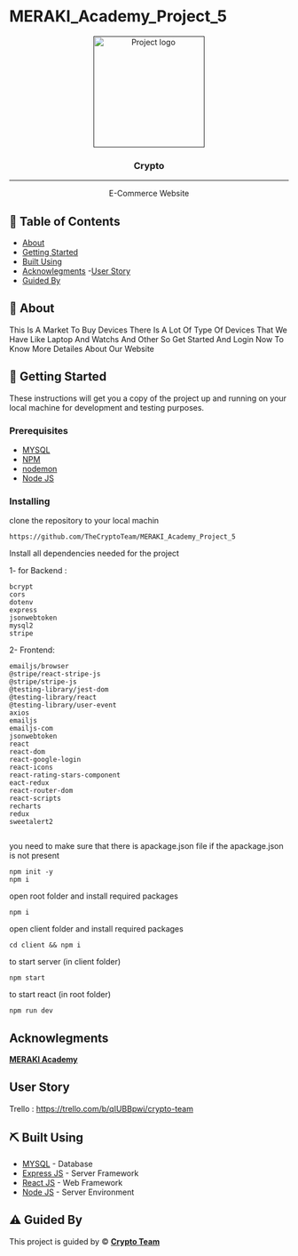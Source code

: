 # MERAKI_Academy_Project_5


<p align="center">
  <a href="" rel="noopener">
 <img width=200px height=200px src="https://res.cloudinary.com/cryptoteam/image/upload/v1644916542/s6s5uvrbwcb3nbisvoiw.svg" alt="Project logo"></a>
</p>

<h3 align="center">Crypto</h3>

---

<p align="center"> E-Commerce Website 

</p>

## 📝 Table of Contents

- [About](#about)
- [Getting Started](#getting_started)
- [Built Using](#built_using)
- [Acknowlegments](#acknowlegments)
 -[User Story](#user_story)
- [Guided By](#guided_by)

## 🧐 About <a name = "about"></a>

This Is A Market To Buy Devices There Is A Lot Of Type Of Devices That We Have Like Laptop And Watchs And Other So Get Started And Login Now To Know More Detailes About Our Website

## 🏁 Getting Started <a name = "getting_started"></a>
These instructions will get you a copy of the project up and running on your local machine for development and testing purposes.


### Prerequisites

- [MYSQL](https://www.mysql.com/) 
- [NPM](https://docs.npmjs.com/cli/v6/commands/npm-install)
- [nodemon](https://nodemon.io/) 
- [Node JS](https://nodejs.org/en/) 

### Installing

clone the repository to your local machin
```
https://github.com/TheCryptoTeam/MERAKI_Academy_Project_5
```
Install all dependencies needed for the project 

1- for  Backend :
```
bcrypt
cors
dotenv
express
jsonwebtoken
mysql2
stripe
```
2- Frontend:
```
emailjs/browser
@stripe/react-stripe-js
@stripe/stripe-js
@testing-library/jest-dom
@testing-library/react
@testing-library/user-event
axios
emailjs
emailjs-com
jsonwebtoken
react
react-dom
react-google-login
react-icons
react-rating-stars-component
eact-redux
react-router-dom
react-scripts
recharts
redux
sweetalert2
 
```
you need to make sure that there is apackage.json file
if the apackage.json is not present 
```
npm init -y
npm i
```
open root folder and install required packages
```
npm i
```
open client folder and install required packages
```
cd client && npm i
```

to start server (in client folder)
```
npm start
```
to start react (in root folder)
```
npm run dev
```


## Acknowlegments <a name = "acknowlegments"></a>

**[MERAKI Academy](https://www.meraki-academy.org)**
 
##  User Story <a name = "#user_story"></a>


Trello : https://trello.com/b/qIUBBpwi/crypto-team


## ⛏️ Built Using <a name = "built_using"></a>

- [MYSQL](https://www.mysql.com/)  - Database
- [Express JS](https://expressjs.com/) - Server Framework
- [React JS](https://https://reactjs.org/) - Web Framework
- [Node JS](https://nodejs.org/en/) - Server Environment

## ⚠️ Guided By <a name = "guided_by"></a>

This project is guided by ©️ **[Crypto Team](https://github.com/TheCryptoTeam)**
